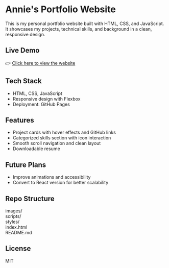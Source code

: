 # Annie's Portfolio Website

This is my personal portfolio website built with HTML, CSS, and JavaScript. It showcases my projects, technical skills, and background in a clean, responsive design.

## Live Demo

👉 [Click here to view the website](https://anniectw.github.io/portfolio-site/)

## Tech Stack

- HTML, CSS, JavaScript
- Responsive design with Flexbox
- Deployment: GitHub Pages

## Features

- Project cards with hover effects and GitHub links
- Categorized skills section with icon interaction
- Smooth scroll navigation and clean layout
- Downloadable resume

## Future Plans

- Improve animations and accessibility
- Convert to React version for better scalability

## Repo Structure

images/<br>
scripts/<br>
styles/<br>
index.html<br>
README.md<br>

## License

MIT
